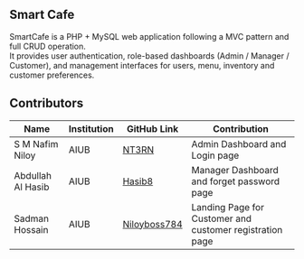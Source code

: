 ## Smart Cafe
SmartCafe is a PHP + MySQL web application following a MVC pattern and full CRUD operation. <br>
It provides user authentication, role-based dashboards (Admin / Manager / Customer), and management interfaces for users, menu, inventory and customer preferences.

## Contributors

| **Name** | **Institution** | **GitHub Link** | **Contribution** |
| --- | --- | --- | --- |
| S M Nafim Niloy | AIUB | [NT3RN](https://github.com/NT3RN) | Admin Dashboard and Login page |
| Abdullah Al Hasib | AIUB | [Hasib8](https://github.com/Hasib8) | Manager Dashboard and forget password page |
| Sadman Hossain | AIUB | [Niloyboss784](https://github.com/Niloyboss784) | Landing Page for Customer and customer registration page |

